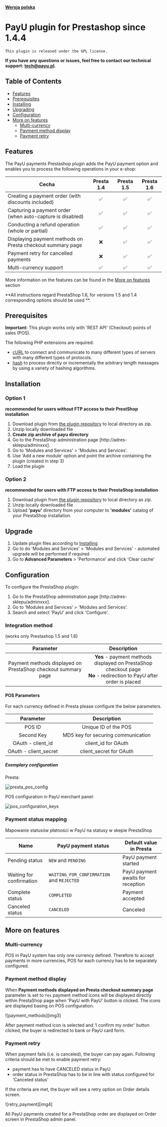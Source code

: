 [**Wersja polska**][ext0]

# PayU plugin for Prestashop since 1.4.4
``This plugin is released under the GPL license.``

**If you have any questions or issues, feel free to contact our technical support: tech@payu.pl.**


## Table of Contents

* [Features](#features)
* [Prerequisites](#prerequisites) 
* [Installing](#installation)
* [Upgrading](#upgrade)
* [Configuration](#configuration)
* [More on features](#more-on-features)
    * [Multi-currency](#multi-currency)
    * [Payment method display](#payment-method-display)
    * [Payment retry](#payment-retry)

## Features
The PayU payments Prestashop plugin adds the PayU payment option and enables you to process the following operations in your e-shop:

| Cecha | Presta 1.4 | Presta 1.5 | Presta 1.6 |
|---------|:-----------:|:-----------:|:-----------:|
| Creating a payment order (with discounts included) | :white_check_mark: | :white_check_mark: | :white_check_mark: |
| Capturing a payment order (when auto-capture is disabled) | :white_check_mark: | :white_check_mark: | :white_check_mark: |
| Conducting a refund operation (whole or partial) | :white_check_mark: | :white_check_mark: | :white_check_mark: |
| Displaying payment methods on Presta checkout summary page | :x: | :white_check_mark: | :white_check_mark: |
| Payment retry for cancelled payments | :x: | :white_check_mark: | :white_check_mark: |
| Multi-currency support | :white_check_mark: | :white_check_mark: | :white_check_mark: |

More information on the features can be found in the [More on features](#more-on-features) section

**All instructions regard PrestaShop 1.6, for versions 1.5 and 1.4 corresponding options should be used **.


## Prerequisites

**Important:** This plugin works only with 'REST API' (Checkout) points of sales (POS).

The following PHP extensions are required:

* [cURL][ext1] to connect and communicate to many different types of servers with many different types of protocols.
* [hash][ext2] to process directly or incrementally the arbitrary length messages by using a variety of hashing algorithms.

## Installation

### Option 1 
**recommended for users without FTP access to their PrestShop installation**

1. Download plugin from [the plugin repository](https://github.com/PayU/plugin_prestashop) to local directory as zip.
1. Unzip locally downloaded file
1. **Create zip archive of payu directory**
1. Go to the PrestaShop administration page [http://adres-sklepu/adminxxx].
1. Go to 'Modules and Services' > 'Modules and Services'.
1. Use 'Add a new module' option and point the archive containing the plugin (created in step 3)
1. Load the plugin

### Option 2
**recommended for users with FTP access to their PrestaShop installation**

1. Download plugin from [the plugin repository](https://github.com/PayU/plugin_prestashop) to local directory as zip.
1. Unzip locally downloaded file
1. Upload **'payu'** directory from your computer to **'modules'** catalog of your PrestaShop installation.

## Upgrade

1. Update plugin files according to [Installing](#installation)
1. Go to do 'Modules and Services' > 'Modules and Services' - automated upgrade will be performed if required  
1. Go to **Advanced Parameters** > 'Performance' and click 'Clear cache' 

## Configuration

To configure the PrestaShop plugin:

1. Go to the PrestaShop administration page [http://adres-sklepu/adminxxx].
1. Go to 'Modules and Services' > 'Modules and Services'.
1. Search and select 'PayU' and click 'Configure'.

### Integration method
(works only Prestashop 1.5 and 1.6)

| Parameter | Description | 
|:---------:|:-----------:|
|Payment methods displayed on PrestaShop checkout summary page | **Yes** - payment methods displayed on PrestaShop checkout page <br>**No** - redirection to PayU after order is placed |


#### POS Parameters

For each currency defined in Presta please configure the below parameters.

| Parameter | Description | 
|:---------:|:-----------:|
|POS ID|Unique ID of the POS|
|Second Key|MD5 key for securing communication|
|OAuth - client_id|client_id for OAuth|
|OAuth - client_secret|client_secret for OAuth|

##### Exemplary configuration

Presta:

![presta_pos_config][img1]

POS configuration in PayU merchant panel:

![pos_configuration_keys][img2]

### Payment status mapping
Mapowanie statusów płatności w PayU na statusy w skepie PrestaShop

| Name | PayU payment status | Default value in Presta | 
|---------|-----------|-----------|
| Pending status | `NEW` and `PENDING` | PayU payment started |
| Waiting for confirmation | `WAITING_FOR_CONFIRMATION` and `REJECTED` | PayU payment awaits for reception |
| Complete status | `COMPLETED` | Payment accepted |
| Canceled status | `CANCELED` | Canceled |

## More on features

### Multi-currency
POS in PayU system has only one currency defined. Therefore to accept payments in more currencies, POS for each currency has to be separately configured.

### Payment method display
When **Payment methods displayed on Presta checkout summary page** parameter is set to `Yes` payment method icons will be displayed directly within PrestaShop page when 'PayU with PayU' button is clicked.
The icons are displayed basing on POS configuration.  

![payment_methods][img3]

After payment method icon is selected and 'I confirm my order' button clicked, the buyer is redirected to bank or PayU card form.  

### Payment retry
When payment fails (i.e. is canceled), the buyer can pay again.
Following criteria should be met to enable payment retry:
* payment has to have CANCELED status in PayU
* order status in PrestaShop has to be in line with status configured for 'Canceled status'

If the criteria are met, the buyer will see a retry option on Order details screen.  

![retry_payment][img4]

All PayU payments created for a PrestaShop order are displayed on Order screen in PrestaShop admin panel. 

<!--LINKS-->

<!--external links:-->
[ext0]: README.md
[ext1]: http://php.net/manual/en/book.curl.php
[ext2]: http://php.net/manual/en/book.hash.php

<!--images:-->
[img1]: https://raw.github.com/PayU/plugin_prestashop/master/readme_images/presta_pos_config.png
[img2]: https://raw.github.com/PayU/plugin_prestashop/master/readme_images/pos_configuration_keys.png